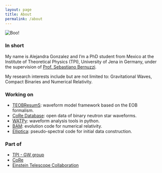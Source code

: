 ```yaml
---
layout: page
title: About
permalink: /about
---
```

![Boo!](../assets/img/about.jpg "It's a Me!")

### In short
My name is Alejandra Gonzalez and I’m a PhD student from Mexico at the Institute of Theoretical Physics (TPI), University of Jena in Germany, under the supervision of [Prof. Sebastiano Bernuzzi](http://www.tpi.uni-jena.de/~bernuzzi/). 

My research interests include but are not limited to: Gravitational Waves, Compact Binaries and Numerical Relativity.

### Working on
- [TEOBResumS](https://bitbucket.org/eob_ihes/teobresums/src/master/): waveform model framework based on the EOB formalism.
- [CoRe Database](https://core-gitlfs.tpi.uni-jena.de/): open data of binary neutron star waveforms.
- [WATPy](https://git.tpi.uni-jena.de/core/watpy): waveform analysis tools in python.
- [BAM](https://journals.aps.org/prd/abstract/10.1103/PhysRevD.77.024027): evolution code for numerical relativity.
- [Elliptica](https://journals.aps.org/prd/abstract/10.1103/PhysRevD.105.104027): pseudo-spectral code for initial data construction.

### Part of
- [TPI - GW group](https://www.physik.uni-jena.de/en/institutes/institute-for-theoretical-physics/gravitational-waves)
- [CoRe](http://www.computational-relativity.org/)
- [Einstein Telescope Collaboration](http://www.et-gw.eu/)
